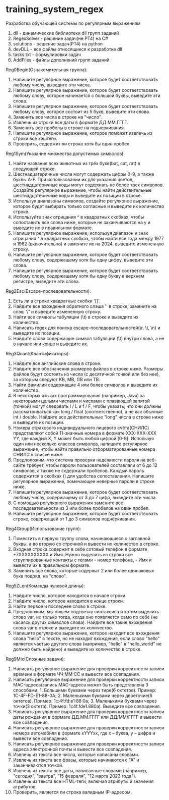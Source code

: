 # training_system_regex
Разработка обучающей системы по регулярным выражениям

1) dll - динамические библиотеки dll групп заданий
2) RegexSolver - решение задач(не PT4) на C#
3) solutions - решение задач(PT4) на python
4) devDLL - все файлы относящиеся к разработке dll
5) tasks.txt - формулировки задач
6) AddFiles - файлы дополнений групп заданий

Reg0Begin(Ознакомительная группа):
1) Напишите регулярное выражение, которое будет соответствовать любому числу, выведите эти числа.
2) Напишите регулярное выражение, которое будет соответствовать любому cлову, которое начинается с большой буквы, выведите эти слова.
3) Напишите регулярное выражение, которое будет соответствовать любому cлову, которое состоит из 5 букв, выведите эти слова.
4) Заменить все числа в строке на "число".
5) Извлечь из строки все даты в формате ДД.ММ.ГГГГ.
6) Заменить все пробелы в строке на подчеркивания.
7) Напишите регулярное выражение, которое поможет извлечь из строки все хэштеги.
8) Проверить, содержит ли строка хотя бы один пробел.


Reg1Sym(Указание множества допустимых символов):
1) Найти названия всех животных из трёх букв(bat, cat, rat) в следующей строке.
2) Шестнадцатеричные числа могут содержать цифры 0-9, а также буквы A-F. При использовании их для указания цветов, шестнадцатеричные коды могут содержать не более трех символов. Создайте регулярное выражение, чтобы найти действительные шестнадцатеричные коды и выведите их позиции в строке.
3) Используя диапазоны символов, создайте регулярное выражение, которое будет выбирать только согласные и выведите их количество строке.
4) Используйте знак отрицания ^ в квадратных скобках, чтобы сопоставить все слова ниже, которые не заканчиваются на y и выведите их в правильном формате.
5) Напишите регулярное выражение, используя диапазон и знак отрицания ^ в квадратных скобках, чтобы найти все года между 1977 и 1982 (включительно) и замените их на 2024, выведите измененную строку.
6) Напишите регулярное выражение, которое будет соответствовать любому слову, содержащему хотя бы одну цифру, выведите эти слова.
7) Напишите регулярное выражение, которое будет соответствовать любому слову, содержащему хотя бы одну букву в верхнем регистре, выведите эти слова.


Reg2Esc(Escape-последовательности):
1) Есть ли в строке квадратные скобки '[]'.
2) Найдите все вхождения обратного слэша '\' в строке, замените на слэш '/' и выведите измененную строку.
3) Найти все символы табуляции (\t) в строке и выведите их количество.
4) Написать regex для поиска escape-последовательностей(\r, \t, \n) и выведите их позиции.
5) Найдите слова содержащие символ табуляции (\t) внутри слова, а не в начале или конце и выведите их.


Reg3Quant(Квантификаторы):
1) Найдите все английские слова в строке.
2) Найдите все обозначения размеров файлов в строке ниже. Размеры файлов будут состоять из числа (с десятичной точкой или без нее), за которым следуют KB, MB, GB или TB.
3) Найти фамилии содержащие 4 или более символов и выведите их количество.
4) В некоторых языках программирования (например, Java) за некоторыми целыми числами и числами с плавающей запятой (точкой) могут следовать l / L и f / F, чтобы указать, что они должны рассматриваться как long / float (соответственно), а не как обычные int / double. Найдите все действительные "long" числа в строке ниже и выведите их позиции.
5) Номера страхового индивидуального лицевого счёта(СНИЛС) представляют собой 11-значные номера в формате ХХХ-ХХХ-ХХХ YY, где каждый X, Y может быть любой цифрой [0-9]. Используя один или несколько классов символов, напишите регулярное выражение, чтобы найти правильно отформатированные номера СНИЛС в списке ниже.
6) Предположим, что система проверки надежности пароля на веб-сайте требует, чтобы пароли пользователей составляли от 6 до 12 символов, а также не содержали пробелов. Каждый пароль содержится в скобках () для удобства сопоставления. Напишите регулярное выражение, помечающее неверные пароли в строке ниже.
7) Напишите регулярное выражение, которое будет соответствовать любому числу, содержащему от 3 до 7 цифр, выведите эти числа.
8) С помощью регулярного выражения замените все последовательности из 3 или более пробелов на один пробел.
9) Напишите регулярное выражение, которое будет соответствовать строке, содержащей от 1 до 3 символов подчёркивания.


Reg4Group(Использование групп):
1) Поместить в первую группу слова, начинающиеся с заглавной буквы, а во вторую со строчной и вывести их количество в строке.
2) Входная строка содержит в себе сотовый телефон в формате +7XXXXXXXXXX и Имя. Нужно выделить из строки все сгруппированные контакты с тегами <tel> - номер телефона, <name> - Имя и вывести их в правильном формате.
3) Заменить все слова, которые содержат 2 или более одинаковых букв подряд, на "слово".


Reg5ZLen(Команды нулевой длины):
1) Найдите число, которое находится в начале строки.
2) Найдите число, которое находится в конце строки.
3) Найти первое и последнее слово в строке.
4) Предположим, мы пишем подсветку синтаксиса и хотим выделить слово var, но только тогда, когда оно появляется само по себе (не касаясь других символов слова). Найдите все такие вхождения слова var в строке и выведите их количество.
5) Напишите регулярное выражение, которое находит все вхождения слова "hello" в тексте, но не находит вхождения, если слово "hello" является частью другого слова (например, "hello" в "hello_world" не должно быть найдено) и выведите их количество в строке.


Reg9Mix(Сложные задачи):
1) Написать регулярное выражение для проверки корректности записи времени в формате ЧЧ:ММ:СС и вывести все совпадения.
2) Написать регулярное выражение для проверки корректности записи MAC-адреса(запись MAC-адреса может быть представлена 3 способами: 1. Большими буквами через тире(6 октетов). Пример: 1C-4F-FD-E1-88-0A; 2. Маленькими буквами через двоеточие(6 октетов). Пример: 1c:4f:fd:e1:88:0a; 3. Маленькими буквами через точки(3 октета). Пример: 1c4f.fde1.880a). Выведите все совпадения.
3) Написать регулярное выражение для проверки корректности записи даты рождения в формате ДД.ММ.ГГГГ или ДД/ММ/ГГГГ и вывести все совпадения.
4) Написать регулярное выражение для проверки корректности записи номера автомобиля в формате xYYYxx, где x – буква, y – цифра и вывести все совпадения.
5) Написать регулярное выражение для проверки корректности записи адреса электронной почты и вывести все совпадения.
6) Извлечь из текста все числа, которые написаны словами.
7) Извлечь из текста все фразы, которые начинаются с "А" и заканчиваются точкой.
8) Извлечь из текста все даты, написанные словами (например, "сегодня", "завтра", "15 февраля", "12 марта 2023 года").
9) Извлечь из текста все HTML-теги, включая атрибуты и значения атрибутов.
10) Проверить, является ли строка валидным IP-адресом.
